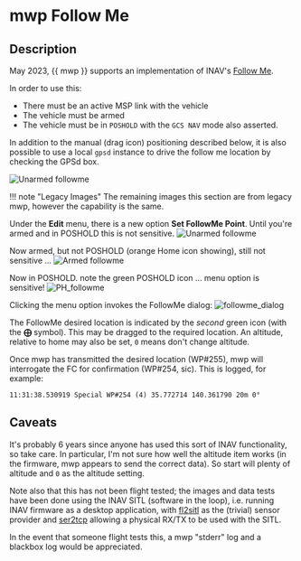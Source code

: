 # mwp Follow Me

## Description

May 2023, {{ mwp }} supports an implementation of INAV's [Follow Me](https://github.com/iNavFlight/inav/wiki/INAV-Remote-Management,-Control-and-Telemetry#follow-me-gcs-nav).

In order to use this:

* There must be an active MSP link with the vehicle
* The vehicle must be armed
* The vehicle must be in `POSHOLD` with the `GCS NAV` mode also asserted.

In addition to the manual (drag icon) positioning described below, it is also possible to use a local `gpsd` instance to drive the follow me location by checking the GPSd box.

![Unarmed followme](images/mwp-follow-me4.avif)

!!! note "Legacy Images"
    The remaining images this section are from legacy mwp, however the capability is the same.

Under the **Edit** menu, there is a new option **Set FollowMe Point**. Until you're armed and in POSHOLD this is not sensitive.
![Unarmed followme](images/follow_me_1.avif)

Now armed, but not POSHOLD (orange Home icon showing), still not sensitive ...
![Armed followme](images/follow_me_2.avif)

Now in POSHOLD. note the green POSHOLD icon ... menu option is sensitive!
![PH_followme](images/follow_me_3.avif)

Clicking the menu option invokes the FollowMe dialog:
![followme_dialog](images/follow_me_4.avif)

The FollowMe desired location is indicated by the  *second* green icon (with the **⨁** symbol). This may be dragged to the required location. An altitude, relative to home may also be set, `0` means don't change altitude.

Once mwp has transmitted the desired location (WP#255), mwp will interrogate the FC for confirmation (WP#254, sic). This is logged, for example:

    11:31:38.530919 Special WP#254 (4) 35.772714 140.361790 20m 0°

## Caveats

It's probably 6 years since anyone has used this sort of INAV functionality, so take care. In particular, I'm not sure how well the altitude item works (in the firmware, mwp appears to send the correct data). So start will plenty of altitude and `0` as the altitude setting.

Note also that this has not been flight tested; the images and data tests have been done using the INAV  SITL (software in the loop), i.e. running INAV firmware as a desktop application, with [fl2sitl]( https://github.com/stronnag/bbl2kml/wiki/fl2sitl) as the (trivial) sensor provider and [ser2tcp]( https://github.com/stronnag/bbl2kml/tree/master/tools/ser2tcp) allowing a physical RX/TX to be used with the SITL.

In the event that someone flight tests this, a mwp "stderr" log and a blackbox log would be appreciated.
